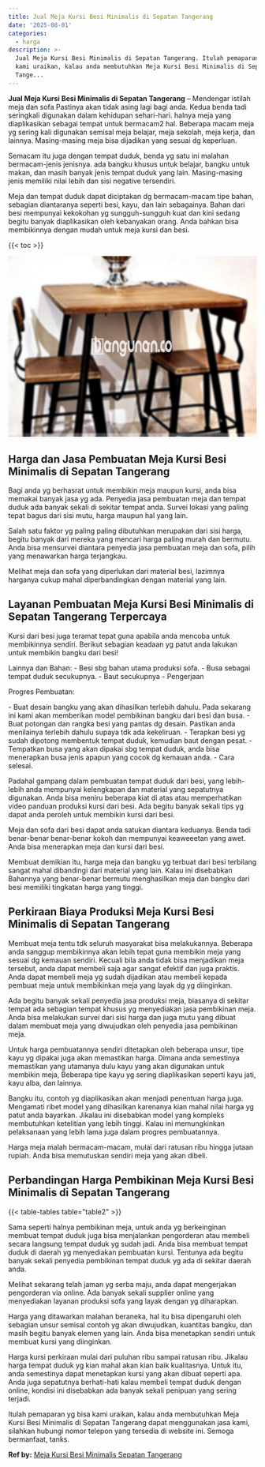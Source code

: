 ```yaml
---
title: Jual Meja Kursi Besi Minimalis di Sepatan Tangerang
date: '2025-08-01'
categories:
  - harga
description: >-
  Jual Meja Kursi Besi Minimalis di Sepatan Tangerang. Itulah pemaparan yg bisa
  kami uraikan, kalau anda membutuhkan Meja Kursi Besi Minimalis di Sepatan
  Tange...
---
```


**Jual Meja Kursi Besi Minimalis di Sepatan Tangerang** – Mendengar istilah meja dan sofa Pastinya akan tidak asing lagi bagi anda. Kedua benda tadi seringkali digunakan dalam kehidupan sehari-hari. halnya meja yang diaplikasikan sebagai tempat untuk bermacam2 hal. Beberapa macam meja yg sering kali digunakan semisal meja belajar, meja sekolah, meja kerja, dan lainnya. Masing-masing meja bisa dijadikan yang sesuai dg keperluan.

Semacam itu juga dengan tempat duduk, benda yg satu ini malahan bermacam-jenis jenisnya. ada bangku khusus untuk belajar, bangku untuk makan, dan masih banyak jenis tempat duduk yang lain. Masing-masing jenis memiliki nilai lebih dan sisi negative tersendiri.

Meja dan tempat duduk dapat diciptakan dg bermacam-macam tipe bahan, sebagian diantaranya seperti besi, kayu, dan lain sebagainya. Bahan dari besi mempunyai kekokohan yg sungguh-sungguh kuat dan kini sedang begitu banyak diaplikasikan oleh kebanyakan orang. Anda bahkan bisa membikinnya dengan mudah untuk meja kursi dan besi.

{{< toc >}}

![Jual Meja Kursi Besi Minimalis di Sepatan Tangerang](/images/jual-meja-besi-murah07.png)

## Harga dan Jasa Pembuatan Meja Kursi Besi Minimalis di Sepatan Tangerang

Bagi anda yg berhasrat untuk membikin meja maupun kursi, anda bisa memakai banyak jasa yg ada. Penyedia jasa pembuatan meja dan tempat duduk ada banyak sekali di sekitar tempat anda. Survei lokasi yang paling tepat bagus dari sisi mutu, harga maupun hal yang lain.

Salah satu faktor yg paling paling dibutuhkan merupakan dari sisi harga, begitu banyak dari mereka yang mencari harga paling murah dan bermutu. Anda bisa mensurvei diantara penyedia jasa pembuatan meja dan sofa, pilih yang menawarkan harga terjangkau.

Melihat meja dan sofa yang diperlukan dari material besi, lazimnya harganya cukup mahal diperbandingkan dengan material yang lain.

## Layanan Pembuatan Meja Kursi Besi Minimalis di Sepatan Tangerang Terpercaya

Kursi dari besi juga teramat tepat guna apabila anda mencoba untuk membikinnya sendiri. Berikut sebagian keadaan yg patut anda lakukan untuk membikin bangku dari besi!

Lainnya dan Bahan: - Besi sbg bahan utama produksi sofa. - Busa sebagai tempat duduk secukupnya. - Baut secukupnya - Pengerjaan

Progres Pembuatan:

\- Buat desain bangku yang akan dihasilkan terlebih dahulu. Pada sekarang ini kami akan memberikan model pembikinan bangku dari besi dan busa. - Buat potongan dan rangka besi yang pantas dg desain. Pastikan anda menilainya terlebih dahulu supaya tdk ada kekeliruan. - Terapkan besi yg sudah dipotong membentuk tempat duduk, kemudian baut dengan pesat. - Tempatkan busa yang akan dipakai sbg tempat duduk, anda bisa menerapkan busa jenis apapun yang cocok dg kemauan anda. - Cara selesai.

Padahal gampang dalam pembuatan tempat duduk dari besi, yang lebih-lebih anda mempunyai kelengkapan dan material yang sepatutnya digunakan. Anda bisa meniru beberapa kiat di atas atau memperhatikan video panduan produksi kursi dari besi. Ada begitu banyak sekali tips yg dapat anda peroleh untuk membikin kursi dari besi.

Meja dan sofa dari besi dapat anda satukan diantara keduanya. Benda tadi benar-benar benar-benar kokoh dan mempunyai keaweeetan yang awet. Anda bisa menerapkan meja dan kursi dari besi.

Membuat demikian itu, harga meja dan bangku yg terbuat dari besi terbilang sangat mahal dibandingi dari material yang lain. Kalau ini disebabkan Bahannya yang benar-benar bermutu menghasilkan meja dan bangku dari besi memiliki tingkatan harga yang tinggi.

## Perkiraan Biaya Produksi Meja Kursi Besi Minimalis di Sepatan Tangerang

Membuat meja tentu tdk seluruh masyarakat bisa melakukannya. Beberapa anda sanggup membikinnya akan lebih tepat guna membikin meja yang sesuai dg kemauan sendiri. Kecuali bila anda tidak bisa menjadikan meja tersebut, anda dapat membeli saja agar sangat efektif dan juga praktis. Anda dapat membeli meja yg sudah dijadikan atau membeli kepada pembuat meja untuk membikinkan meja yang layak dg yg diinginkan.

Ada begitu banyak sekali penyedia jasa produksi meja, biasanya di sekitar tempat ada sebagian tempat khusus yg menyediakan jasa pembikinan meja. Anda bisa melakukan survei dari sisi harga dan juga mutu yang dibuat dalam membuat meja yang diwujudkan oleh penyedia jasa pembikinan meja.

Untuk harga pembuatannya sendiri ditetapkan oleh beberapa unsur, tipe kayu yg dipakai juga akan memastikan harga. Dimana anda semestinya memastikan yang utamanya dulu kayu yang akan digunakan untuk membikin meja, Beberapa tipe kayu yg sering diaplikasikan seperti kayu jati, kayu alba, dan lainnya.

Bangku itu, contoh yg diaplikasikan akan menjadi penentuan harga juga. Mengamati ribet model yang dihasilkan karenanya kian mahal nilai harga yg patut anda bayarkan. Jikalau ini disebabkan model yang kompleks membutuhkan ketelitian yang lebih tinggi. Kalau ini memungkinkan pelaksanaan yang lebih lama juga dalam progres pembuatannya.

Harga meja malah bermacam-macam, mulai dari ratusan ribu hingga jutaan rupiah. Anda bisa memutuskan sendiri meja yang akan dibeli.

## Perbandingan Harga Pembikinan Meja Kursi Besi Minimalis di Sepatan Tangerang

{{< table-tables table="table2" >}}

Sama seperti halnya pembikinan meja, untuk anda yg berkeinginan membuat tempat duduk juga bisa menjalankan pengorderan atau membeli secara langsung tempat duduk yg sudah jadi. Anda bisa membuat tempat duduk di daerah yg menyediakan pembuatan kursi. Tentunya ada begitu banyak sekali penyedia pembikinan tempat duduk yg ada di sekitar daerah anda.

Melihat sekarang telah jaman yg serba maju, anda dapat mengerjakan pengorderan via online. Ada banyak sekali supplier online yang menyediakan layanan produksi sofa yang layak dengan yg diharapkan.

Harga yang ditawarkan malahan beraneka, hal itu bisa dipengaruhi oleh sebagian unsur semisal contoh yg akan diwujudkan, kuantitas bangku, dan masih begitu banyak elemen yang lain. Anda bisa menetapkan sendiri untuk membuat kursi yang diinginkan.

Harga kursi perkiraan mulai dari puluhan ribu sampai ratusan ribu. Jikalau harga tempat duduk yg kian mahal akan kian baik kualitasnya. Untuk itu, anda semestinya dapat menetapkan kursi yang akan dibuat seperti apa. Anda juga sepatutnya berhati-hati kalau membeli tempat duduk dengan online, kondisi ini disebabkan ada banyak sekali penipuan yang sering terjadi.

Itulah pemaparan yg bisa kami uraikan, kalau anda membutuhkan Meja Kursi Besi Minimalis di Sepatan Tangerang dapat menggunakan jasa kami, silahkan hubungi nomor telepon yang tersedia di website ini. Semoga bermanfaat, tanks.

**Ref by:** [Meja Kursi Besi Minimalis Sepatan Tangerang](https://id.wikipedia.org/wiki/Meja)
